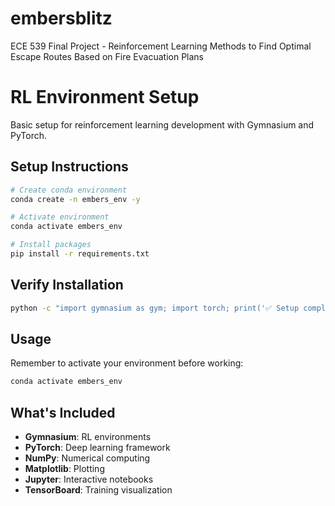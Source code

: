 # embersblitz

ECE 539 Final Project - Reinforcement Learning Methods to Find Optimal Escape Routes Based on Fire Evacuation Plans

# RL Environment Setup

Basic setup for reinforcement learning development with Gymnasium and PyTorch.

## Setup Instructions

```bash
# Create conda environment
conda create -n embers_env -y

# Activate environment
conda activate embers_env

# Install packages
pip install -r requirements.txt
```

## Verify Installation

```bash
python -c "import gymnasium as gym; import torch; print('✅ Setup complete!')"
```

## Usage

Remember to activate your environment before working:

```bash
conda activate embers_env
```

## What's Included

-   **Gymnasium**: RL environments
-   **PyTorch**: Deep learning framework
-   **NumPy**: Numerical computing
-   **Matplotlib**: Plotting
-   **Jupyter**: Interactive notebooks
-   **TensorBoard**: Training visualization
